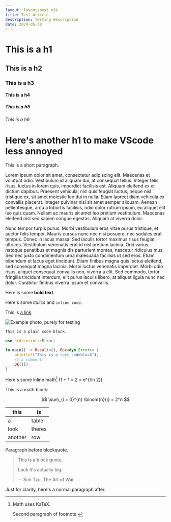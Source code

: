 ```yaml
---
layout: layout/post.njk
title: Test Article
description: Testing description
date: 2024-05-30
---
```


# This is a h1

## This is a h2

### This is a h3

#### This is a h4

##### This is a h5

###### This is a h6

# Here's another h1 to make VScode less annoyed

This is a short paragraph.

Lorem ipsum dolor sit amet, consectetur adipiscing elit. Maecenas et volutpat
odio. Vestibulum id aliquam dui, at consequat tellus. Integer felis risus,
luctus in lorem quis, imperdiet facilisis est. Aliquam eleifend ex et dictum
dapibus. Praesent vehicula, nisl quis feugiat luctus, neque nisl tristique ex,
sit amet molestie leo dui in nulla. Etiam laoreet diam vehicula ex convallis
placerat. Integer pulvinar nisi sit amet semper aliquam. Aenean pellentesque,
arcu a lobortis facilisis, odio dolor rutrum ipsum, eu aliquet elit leo quis
quam. Nullam ac mauris sit amet leo pretium vestibulum. Maecenas eleifend nisl
sed sapien congue egestas. Aliquam at viverra dolor.

Nunc tempor turpis purus. Morbi vestibulum eros vitae purus tristique, et auctor
felis tempor. Mauris cursus nunc nec nisi posuere, nec sodales erat tempus.
Donec in lacus massa. Sed iaculis tortor maximus risus feugiat ultrices.
Vestibulum venenatis erat id nisl pretium lacinia. Orci varius natoque penatibus
et magnis dis parturient montes, nascetur ridiculus mus. Sed nec justo
condimentum urna malesuada facilisis ut sed eros. Etiam bibendum et lacus eget
tincidunt. Etiam finibus magna quis lectus eleifend, sed consequat magna
lacinia. Morbi luctus venenatis imperdiet. Morbi odio risus, aliquet consequat
convallis non, viverra a elit. Sed commodo, tortor fringilla tincidunt interdum,
elit purus iaculis libero, at aliquet ligula nunc nec dolor. Curabitur finibus
viverra ipsum et convallis.

Here is some **bold text**.

Here's some _italics_ and `inline code`.

This is [a link](https://github.com/starmut/www).

![Example photo, purely for testing](https://picsum.photos/300)

```txt
This is a plain code block.
```

```rust
use std::error::Error;

fn main() -> Result<(), Box<dyn Error>> {
    println!("This is a rust codeblock");
    // a comment!
    Ok(())
}
```

Here's some inline math[^1] \(1 + 1 = 2 = e^{\ln 2}\)

[^1]: Math uses KaTeX.

    Second paragraph of footnote.

This is a math block:

$$
\sum_{i = 0}^{n} \binom{n}{i} = 2^n
$$

| this    | is     |
| ------- | ------ |
| a       | table  |
| look    | theres |
| another | row    |

Paragraph before blockquote.

> This is a block quote.
>
> Look it's actually big.
>
> -- Sun Tzu, The Art of War

Just for clarity, here's a normal paragraph after.
